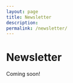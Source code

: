 ```yaml
---
layout: page
title: Newsletter
description:
permalink: /newsletter/
---
```


# Newsletter

Coming soon!
